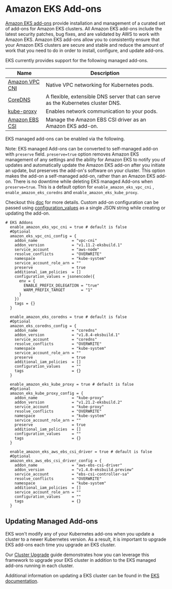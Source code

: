# Amazon EKS Add-ons

[Amazon EKS add-ons](https://docs.aws.amazon.com/eks/latest/userguide/eks-add-ons.html) provide installation and management of a curated set of add-ons for Amazon EKS clusters. All Amazon EKS add-ons include the latest security patches, bug fixes, and are validated by AWS to work with Amazon EKS. Amazon EKS add-ons allow you to consistently ensure that your Amazon EKS clusters are secure and stable and reduce the amount of work that you need to do in order to install, configure, and update add-ons.

EKS currently provides support for the following managed add-ons.

| Name | Description |
|------|-------------|
| [Amazon VPC CNI](https://docs.aws.amazon.com/eks/latest/userguide/managing-vpc-cni.html)  | Native VPC networking for Kubernetes pods. |
| [CoreDNS](https://docs.aws.amazon.com/eks/latest/userguide/managing-coredns.html) | A flexible, extensible DNS server that can serve as the Kubernetes cluster DNS. |
| [kube-proxy](https://docs.aws.amazon.com/eks/latest/userguide/managing-kube-proxy.html) | Enables network communication to your pods. |
| [Amazon EBS CSI](https://docs.aws.amazon.com/eks/latest/userguide/managing-ebs-csi.html) | Manage the Amazon EBS CSI driver as an Amazon EKS add-on. |

EKS managed add-ons can be enabled via the following.

Note: EKS managed Add-ons can be converted to self-managed add-on with `preserve` field.
`preserve=true` option removes Amazon EKS management of any settings and the ability for Amazon EKS to notify you of updates and automatically update the Amazon EKS add-on after you initiate an update, but preserves the add-on's software on your cluster.
This option makes the add-on a self-managed add-on, rather than an Amazon EKS add-on.
There is no downtime while deleting EKS managed Add-ons when `preserve=true`. This is a default option for `enable_amazon_eks_vpc_cni` , `enable_amazon_eks_coredns` and `enable_amazon_eks_kube_proxy`.

Checkout this [doc](https://docs.aws.amazon.com/eks/latest/userguide/managing-vpc-cni.html#updating-vpc-cni-eks-add-on) for more details. Custom add-on configuration can be passed using [configuration_values](https://registry.terraform.io/providers/hashicorp/aws/latest/docs/resources/eks_addon) as a single JSON string while creating or updating the add-on.

```
# EKS Addons
  enable_amazon_eks_vpc_cni = true # default is false
  #Optional
  amazon_eks_vpc_cni_config = {
    addon_name               = "vpc-cni"
    addon_version            = "v1.11.2-eksbuild.1"
    service_account          = "aws-node"
    resolve_conflicts        = "OVERWRITE"
    namespace                = "kube-system"
    service_account_role_arn = ""
    preserve                 = true
    additional_iam_policies  = []
    configuration_values = jsonencode({
      env = {
        ENABLE_PREFIX_DELEGATION = "true"
        WARM_PREFIX_TARGET       = "1"
      }
    })
    tags = {}
  }

  enable_amazon_eks_coredns = true # default is false
  #Optional
  amazon_eks_coredns_config = {
    addon_name               = "coredns"
    addon_version            = "v1.8.4-eksbuild.1"
    service_account          = "coredns"
    resolve_conflicts        = "OVERWRITE"
    namespace                = "kube-system"
    service_account_role_arn = ""
    preserve                 = true
    additional_iam_policies  = []
    configuration_values     = ""
    tags                     = {}
  }

  enable_amazon_eks_kube_proxy = true # default is false
  #Optional
  amazon_eks_kube_proxy_config = {
    addon_name               = "kube-proxy"
    addon_version            = "v1.21.2-eksbuild.2"
    service_account          = "kube-proxy"
    resolve_conflicts        = "OVERWRITE"
    namespace                = "kube-system"
    service_account_role_arn = ""
    preserve                 = true
    additional_iam_policies  = []
    configuration_values     = ""
    tags                     = {}
  }

  enable_amazon_eks_aws_ebs_csi_driver = true # default is false
  #Optional
  amazon_eks_aws_ebs_csi_driver_config = {
    addon_name               = "aws-ebs-csi-driver"
    addon_version            = "v1.4.0-eksbuild.preview"
    service_account          = "ebs-csi-controller-sa"
    resolve_conflicts        = "OVERWRITE"
    namespace                = "kube-system"
    additional_iam_policies  = []
    service_account_role_arn = ""
    configuration_values     = ""
    tags                     = {}
  }
```

## Updating Managed Add-ons

EKS won't modify any of your Kubernetes add-ons when you update a cluster to a newer Kubernetes version. As a result, it is important to upgrade EKS add-ons each time you upgrade an EKS cluster.

Our [Cluster Upgrade](../advanced/cluster-upgrades.md) guide demonstrates how you can leverage this framework to upgrade your EKS cluster in addition to the EKS managed add-ons running in each cluster.

Additional information on updating a EKS cluster can be found in the [EKS documentation](https://docs.aws.amazon.com/eks/latest/userguide/update-cluster.html).
